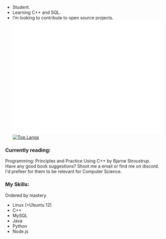 - Student.
- Learning C++ and SQL.
- I’m looking to contribute to open source projects.<br />
![Metrics](https://github.com/Branel/Branel/blob/main/github-metrics.svg) <br />
[![Top Langs](https://github-readme-stats.vercel.app/api/top-langs/?username=anuraghazra&theme=dark&layout=compact)](https://github.com/anuraghazra/github-readme-stats) <br />

 <h3>Currently reading:</h3>Programming: Principles and Practice Using C++ by Bjarne Stroustrup.<br />
 Have any good book suggestions? Shoot me a email or find me on discord. I'd prefeer for them to be relevant for Computer Science.


### My Skills:
Ordered by mastery
- Linux (>Ubuntu 12)
- C++
- MySQL
- Java
- Python
- Node.js


